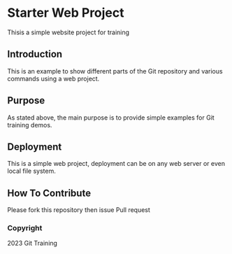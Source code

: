 # Starter Web Project

Thisis a simple website project for training

## Introduction

This is an example to show different parts of
the Git repository and various commands using
a web project.

## Purpose

As stated above, the main purpose is to 
provide simple examples for Git training demos.

## Deployment

This is a simple web project, deployment can be
on any web server or even local file system.

## How To Contribute

Please fork this repository then issue Pull request

### Copyright

2023 Git Training
